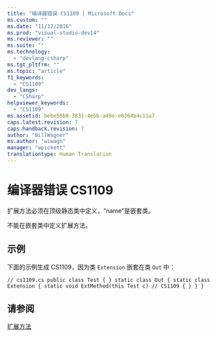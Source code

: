 ```yaml
---
title: "编译器错误 CS1109 | Microsoft Docs"
ms.custom: ""
ms.date: "11/17/2016"
ms.prod: "visual-studio-dev14"
ms.reviewer: ""
ms.suite: ""
ms.technology: 
  - "devlang-csharp"
ms.tgt_pltfrm: ""
ms.topic: "article"
f1_keywords: 
  - "CS1109"
dev_langs: 
  - "CSharp"
helpviewer_keywords: 
  - "CS1109"
ms.assetid: bebe56b8-3831-4ebb-a49e-e0364b4c11a7
caps.latest.revision: 7
caps.handback.revision: 7
author: "BillWagner"
ms.author: "wiwagn"
manager: "wpickett"
translationtype: Human Translation
---
```

# 编译器错误 CS1109
扩展方法必须在顶级静态类中定义，“name”是嵌套类。  
  
 不能在嵌套类中定义扩展方法。  
  
## 示例  
 下面的示例生成 CS1109，因为类 `Extension` 嵌套在类 `Out` 中：  
  
```  
// cs1109.cs public class Test { } static class Out { static class Extension { static void ExtMethod(this Test c) // CS1109 { } } }  
```  
  
## 请参阅  
 [扩展方法](../../csharp/programming-guide/classes-and-structs/extension-methods.md)